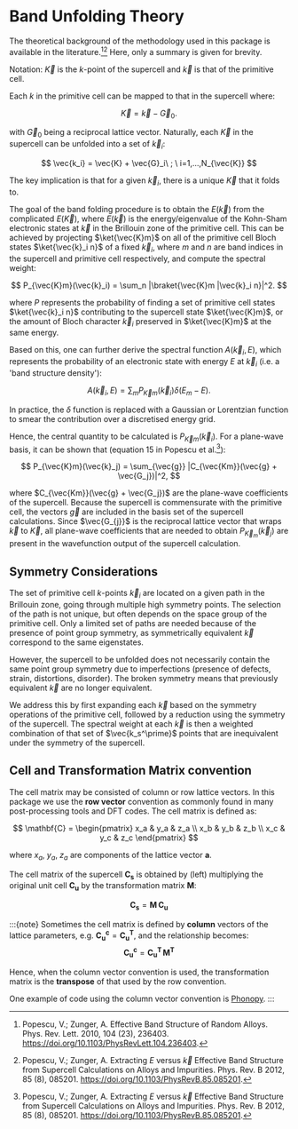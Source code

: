 # Band Unfolding Theory

The theoretical background of the methodology used in this package is available in the literature.[^1][^2]
Here, only a summary is given for brevity.

Notation: $\vec{K}$ is the _k_-point of the supercell and $\vec{k}$ is that of the primitive cell.

Each $k$ in the primitive cell can be mapped to that in the supercell where:

$$
\vec{K} = \vec{k} - \vec{G}_0.
$$

with $\vec{G}_0$ being a reciprocal lattice vector.
Naturally, each $\vec{K}$ in the supercell can be unfolded into a set of $\vec{k}_i$:

$$
\vec{k_i} = \vec{K} + \vec{G}_i\  ; \  i=1,...,N_{\vec{K}}
$$

The key implication is that for a given $\vec{k}_i$, there is a unique $\vec{K}$ that it folds to.

The goal of the band folding procedure is to obtain the $E(\vec{k})$ from the complicated $E(\vec{K})$, 
where $E(\vec{k})$ is the energy/eigenvalue of the Kohn-Sham electronic states at $\vec{k}$ in the Brillouin zone of the primitive cell. 
This can be achieved by projecting $\ket{\vec{K}m}$ on all of the primitive cell Bloch states 
$\ket{\vec{k}_i n}$ of a fixed $\vec{k}_i$, where $m$ and $n$ are band indices in the supercell and 
primitive cell respectively, and compute the spectral weight:

$$
P_{\vec{K}m}(\vec{k}_i) = \sum_n |\braket{\vec{K}m |\vec{k}_i n}|^2.
$$

where $P$ represents the probability of finding a set of primitive cell states $\ket{\vec{k}_i n}$ 
contributing to the supercell state $\ket{\vec{K}m}$, or the amount of Bloch character $\vec{k}_i$ 
preserved in $\ket{\vec{K}m}$ at the same energy. 

Based on this, one can further derive the spectral function $A(\vec{k}_i, E)$, which represents the probability of 
an electronic state with energy $E$ at $\vec{k}_i$ (i.e. a 'band structure density'):

$$
A(\vec{k}_i, E) = \sum_m P_{\vec{K}m}(\vec{k}_i)\delta(E_m - E).
$$

In practice, the $\delta$ function is replaced with a Gaussian or Lorentzian function to smear the contribution over a discretised energy grid. 

Hence, the central quantity to be calculated is $P_{\vec{K}m}(\vec{k}_i)$.
For a plane-wave basis, it can be shown that (equation 15 in Popescu et al.[^2]):

$$
P_{\vec{K}m}(\vec{k}_j) = \sum_{\vec{g}} |C_{\vec{Km}}(\vec{g} + \vec{G_j})|^2,
$$

where $C_{\vec{Km}}(\vec{g} + \vec{G_j})$ are the plane-wave coefficients of the supercell.
Because the supercell is commensurate with the primitive cell, the vectors $\vec{g}$ are included in 
the basis set of the supercell calculations. Since $\vec{G_{j}}$ is the reciprocal lattice vector that 
wraps $\vec{k}$ to $\vec{K}$, all plane-wave coefficients that are needed to obtain $P_{\vec{K}_m}(\vec
{k}_j)$ are present in the wavefunction output of the supercell calculation. 


## Symmetry Considerations

The set of primitive cell _k_-points $\vec{k}_i$ are located on a given path in the Brillouin zone, 
going through multiple high symmetry points. 
The selection of the path is not unique, but often depends on the space group of the primitive cell.
Only a limited set of paths are needed because of the presence of point group symmetry, as 
symmetrically equivalent $\vec{k}$ correspond to the same eigenstates. 

However, the supercell to be unfolded does not necessarily contain the same point group symmetry due to 
imperfections (presence of defects, strain, distortions, disorder). The broken symmetry means that 
previously equivalent $\vec{k}$ are no longer equivalent. 

We address this by first expanding each $\vec{k}$ based on the symmetry operations of the primitive 
cell, followed by a reduction using the symmetry of the supercell. The spectral weight at each $\vec{k}$ 
is then a weighted combination of that set of $\vec{k_s^\prime}$ points that are inequivalent under the 
symmetry of the supercell.


## Cell and Transformation Matrix convention

The cell matrix may be consisted of column or row lattice vectors. In this package we use the **row vector**
convention as commonly found in many post-processing tools and DFT codes. The cell matrix is defined as:

$$
\mathbf{C} = \begin{pmatrix}
x_a & y_a & z_a \\
x_b & y_b & z_b \\
x_c & y_c & z_c
\end{pmatrix}
$$

where $x_a$, $y_a$, $z_a$ are components of the lattice vector $\mathbf{a}$.

The cell matrix of the supercell $\mathbf{C_s}$ is obtained by (left) multiplying the original unit cell $\mathbf{C_u}$ by the transformation matrix $\mathbf{M}$:


$$
\mathbf{C_{s}} = \mathbf{M} \, \mathbf{C_u}
$$

:::{note}
Sometimes the cell matrix is defined by **column** vectors of the lattice parameters, e.g. $\mathbf{C_u^c} = \mathbf{C_u^T}$, and the relationship becomes:
$$
\mathbf{C_u^c} = \mathbf{C_u^T} \, \mathbf{M^T}
$$

Hence, when the column vector convention is used, the transformation matrix is the **transpose** of that used by the row convention.

One example of code using the column vector convention is [Phonopy](https://phonopy.github.io/phonopy/setting-tags.html#dim).
:::


[^1]: Popescu, V.; Zunger, A. Effective Band Structure of Random Alloys. Phys. Rev. Lett. 2010, 104 (23), 236403. https://doi.org/10.1103/PhysRevLett.104.236403.
[^2]: Popescu, V.; Zunger, A. Extracting $E$ versus $\vec{k}$ Effective Band Structure from Supercell Calculations on Alloys and Impurities. Phys. Rev. B 2012, 85 (8), 085201. https://doi.org/10.1103/PhysRevB.85.085201.